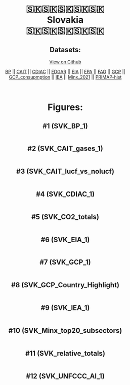 
<center>
<h1 align="center">
🇸🇰🇸🇰🇸🇰🇸🇰🇸🇰
<br>
Slovakia
<br>
🇸🇰🇸🇰🇸🇰🇸🇰🇸🇰
</h1>
<h2>Datasets:</h2>
<p><a href="https://github.com/dquintani/GreenhouseData/tree/master/country_data/SVK_Slovakia/data">View on Github</a>
<br></p><p><a href="data/SVK_BP.csv">BP</a> || <a href="data/SVK_CAIT.csv">CAIT</a> || <a href="data/SVK_CDIAC.csv">CDIAC</a> || <a href="data/SVK_EDGAR.csv">EDGAR</a> || <a href="data/SVK_EIA.csv">EIA</a> || <a href="data/SVK_EPA.csv">EPA</a> || <a href="data/SVK_FAO.csv">FAO</a> || <a href="data/SVK_GCP.csv">GCP</a> || <a href="data/SVK_GCP_consupmption.csv">GCP_consupmption</a> || <a href="data/SVK_IEA.csv">IEA</a> || <a href="data/SVK_Minx_2021.csv">Minx_2021</a> || <a href="data/SVK_PRIMAP-hist.csv">PRIMAP-hist</a></p><p><br></p>
<h1>Figures:</h1><h2>#1 (SVK_BP_1)</h2>
<p><img alt="" src="figures/SVK_BP_1.png" /></p><h2>#2 (SVK_CAIT_gases_1)</h2>
<p><img alt="" src="figures/SVK_CAIT_gases_1.png" /></p><h2>#3 (SVK_CAIT_lucf_vs_nolucf)</h2>
<p><img alt="" src="figures/SVK_CAIT_lucf_vs_nolucf.png" /></p><h2>#4 (SVK_CDIAC_1)</h2>
<p><img alt="" src="figures/SVK_CDIAC_1.png" /></p><h2>#5 (SVK_CO2_totals)</h2>
<p><img alt="" src="figures/SVK_CO2_totals.png" /></p><h2>#6 (SVK_EIA_1)</h2>
<p><img alt="" src="figures/SVK_EIA_1.png" /></p><h2>#7 (SVK_GCP_1)</h2>
<p><img alt="" src="figures/SVK_GCP_1.png" /></p><h2>#8 (SVK_GCP_Country_Highlight)</h2>
<p><img alt="" src="figures/SVK_GCP_Country_Highlight.png" /></p><h2>#9 (SVK_IEA_1)</h2>
<p><img alt="" src="figures/SVK_IEA_1.png" /></p><h2>#10 (SVK_Minx_top20_subsectors)</h2>
<p><img alt="" src="figures/SVK_Minx_top20_subsectors.png" /></p><h2>#11 (SVK_relative_totals)</h2>
<p><img alt="" src="figures/SVK_relative_totals.png" /></p><h2>#12 (SVK_UNFCCC_AI_1)</h2>
<p><img alt="" src="figures/SVK_UNFCCC_AI_1.png" /></p>